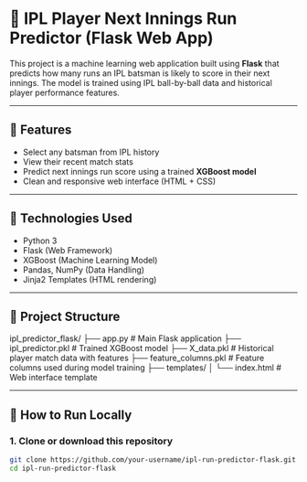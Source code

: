 # 🏏 IPL Player Next Innings Run Predictor (Flask Web App)

This project is a machine learning web application built using **Flask** that predicts how many runs an IPL batsman is likely to score in their next innings. The model is trained using IPL ball-by-ball data and historical player performance features.

---

## 🚀 Features

- Select any batsman from IPL history
- View their recent match stats
- Predict next innings run score using a trained **XGBoost model**
- Clean and responsive web interface (HTML + CSS)

---

## 🧠 Technologies Used

- Python 3
- Flask (Web Framework)
- XGBoost (Machine Learning Model)
- Pandas, NumPy (Data Handling)
- Jinja2 Templates (HTML rendering)

---

## 📁 Project Structure

ipl_predictor_flask/
├── app.py # Main Flask application
├── ipl_predictor.pkl # Trained XGBoost model
├── X_data.pkl # Historical player match data with features
├── feature_columns.pkl # Feature columns used during model training
├── templates/
│ └── index.html # Web interface template


---

## 🧪 How to Run Locally

### 1. Clone or download this repository

```bash
git clone https://github.com/your-username/ipl-run-predictor-flask.git
cd ipl-run-predictor-flask
